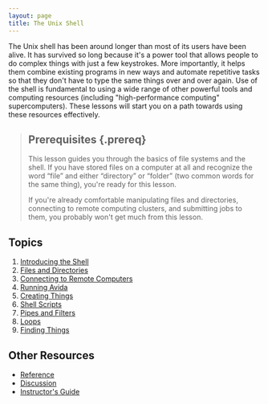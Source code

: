 ```yaml
---
layout: page
title: The Unix Shell
---
```

The Unix shell has been around longer than most of its users have been alive.
It has survived so long because it's a power tool
that allows people to do complex things with just a few keystrokes.
More importantly,
it helps them combine existing programs in new ways
and automate repetitive tasks
so that they don't have to type the same things over and over again.
Use of the shell is fundamental to using a wide range of other powerful tools 
and computing resources (including "high-performance computing" supercomputers).
These lessons will start you on a path towards using these resources effectively.

> ## Prerequisites {.prereq}
>
> This lesson guides you through the basics of file systems and the
> shell.  If you have stored files on a computer at all and recognize
> the word “file” and either “directory” or “folder” (two common words
> for the same thing), you're ready for this lesson.
>
> If you're already comfortable manipulating files and directories,
> connecting to remote computing clusters, and submitting jobs to
> them, you probably won't get much from this lesson.


## Topics

1.  [Introducing the Shell](00-intro.html)
2.  [Files and Directories](01-filedir.html)
3.  [Connecting to Remote Computers](07-connect.html)
4.  [Running Avida](08-avida.html)
5.  [Creating Things](02-create.html)
6.  [Shell Scripts](05-script.html)
7.  [Pipes and Filters](03-pipefilter.html)
8.  [Loops](04-loop.html)
9.  [Finding Things](06-find.html)

## Other Resources

*   [Reference](reference.html)
*   [Discussion](discussion.html)
*   [Instructor's Guide](instructors.html)
